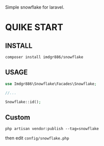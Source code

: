 Simple snowflake for laravel.

# QUIKE START

## INSTALL

`composer install imdgr886/snowflake`

## USAGE

```php
use Imdgr886\Snowflake\Facades\Snowflake;

//...

Snowflake::id();
```

## Custom

```shell
php artisan vendor:publish --tag=snowflake
```

then edit `config/snowflake.php`
